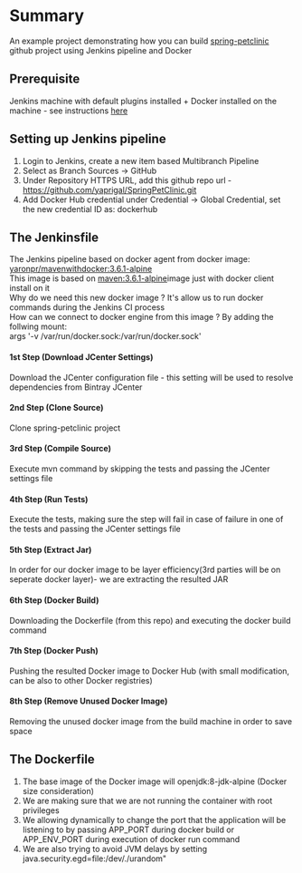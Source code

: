 # Summary
An example project demonstrating how you can build <a href="https://github.com/spring-projects/spring-petclinic">spring-petclinic</a> github project using Jenkins pipeline and Docker

## Prerequisite 
Jenkins machine with default plugins installed + Docker installed on the machine - see instructions <a href="https://jenkins.io/doc/book/installing/">here</a>

## Setting up Jenkins pipeline
1. Login to Jenkins, create a new item based Multibranch Pipeline
2. Select as Branch Sources -> GitHub
3. Under Repository HTTPS URL, add this github repo url - https://github.com/yaprigal/SpringPetClinic.git
4. Add Docker Hub credential under Credential -> Global Credential, set the new credential ID as: dockerhub

## The Jenkinsfile
The Jenkins pipeline based on docker agent from docker image: <a href="https://hub.docker.com/r/yaronpr/mavenwithdocker">yaronpr/mavenwithdocker:3.6.1-alpine</a><br>
This image is based on <a href="https://hub.docker.com/_/maven?tab=tags&page=1&name=3.6.1-alpine">maven:3.6.1-alpine</a>image just with docker client install on it<br>
Why do we need this new docker image ? It's allow us to run docker commands during the Jenkins CI process<br>
How can we connect to docker engine from this image ? By adding the follwing mount:<br> args '-v /var/run/docker.sock:/var/run/docker.sock'
<br>
#### 1st Step (Download JCenter Settings)
Download the JCenter configuration file - this setting will be used to resolve dependencies from Bintray JCenter<br>
#### 2nd Step (Clone Source)
Clone spring-petclinic project
#### 3rd Step (Compile Source)
Execute mvn command by skipping the tests and passing the JCenter settings file
#### 4th Step (Run Tests)
Execute the tests, making sure the step will fail in case of failure in one of the tests and passing the JCenter settings file<br>
#### 5th Step (Extract Jar)
In order for our docker image to be layer efficiency(3rd parties will be on seperate docker layer)- we are extracting the resulted JAR 
#### 6th Step (Docker Build)
Downloading the Dockerfile (from this repo) and executing the docker build command<br>
#### 7th Step (Docker Push)
Pushing the resulted Docker image to Docker Hub (with small modification, can be also to other Docker registries)
#### 8th Step (Remove Unused Docker Image)
Removing the unused docker image from the build machine in order to save space

## The Dockerfile
1. The base image of the Docker image will openjdk:8-jdk-alpine (Docker size consideration)<br>
2. We are making sure that we are not running the container with root privileges<br>
3. We allowing dynamically to change the port that the application will be listening to by passing APP_PORT during docker build or APP_ENV_PORT during execution of docker run command
4. We are also trying to avoid JVM delays by setting java.security.egd=file:/dev/./urandom" 






